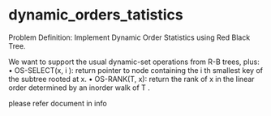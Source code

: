 # dynamic_orders_tatistics

Problem Definition: Implement Dynamic Order Statistics using Red Black Tree.
 
We want to support the usual dynamic-set operations from R-B trees, plus:
• OS-SELECT(x, i ): return pointer to node containing the i th smallest key of the
subtree rooted at x.
• OS-RANK(T, x): return the rank of x in the linear order determined by an
inorder walk of T .


please refer document in info

